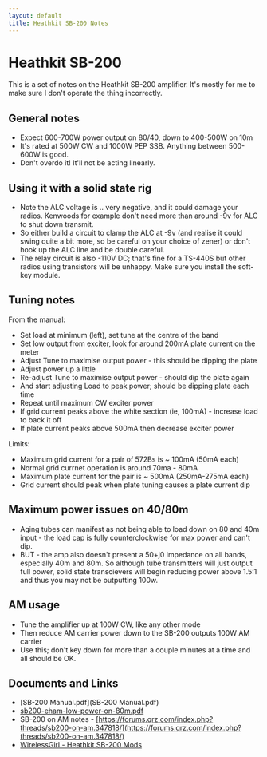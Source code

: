 ```yaml
---
layout: default
title: Heathkit SB-200 Notes
---
```


# Heathkit SB-200

This is a set of notes on the Heathkit SB-200 amplifier.
It's mostly for me to make sure I don't operate the thing
incorrectly.

## General notes

 * Expect 600-700W power output on 80/40, down to 400-500W on 10m
 * It's rated at 500W CW and 1000W PEP SSB.  Anything between 500-600W is good.
 * Don't overdo it! It'll not be acting linearly.

## Using it with a solid state rig

 * Note the ALC voltage is .. very negative, and it could damage your radios.  Kenwoods for example don't need more than around -9v for ALC to shut down transmit.
 * So either build a circuit to clamp the ALC at -9v (and realise it could swing quite a bit more, so be careful on your choice of zener) or don't hook up the ALC line and be double careful.
 * The relay circuit is also -110V DC; that's fine for a TS-440S but other radios using transistors will be unhappy.  Make sure you install the soft-key module.

## Tuning notes

From the manual:

 * Set load at minimum (left), set tune at the centre of the band
 * Set low output from exciter, look for around 200mA plate current on the meter
 * Adjust Tune to maximise output power - this should be dipping the plate
 * Adjust power up a little
 * Re-adjust Tune to maximise output power - should dip the plate again
 * And start adjusting Load to peak power; should be dipping plate each time
 * Repeat until maximum CW exciter power
 * If grid current peaks above the white section (ie, 100mA) - increase load to back it off
 * If plate current peaks above 500mA then decrease exciter power

Limits:

 * Maximum grid current for a pair of 572Bs is ~ 100mA (50mA each)
 * Normal grid currnet operation is around 70ma - 80mA
 * Maximum plate current for the pair is ~ 500mA (250mA-275mA each)
 * Grid current should peak when plate tuning causes a plate current dip

## Maximum power issues on 40/80m

 * Aging tubes can manifest as not being able to load down on 80 and 40m
   input - the load cap is fully counterclockwise for max power and can't
   dip.
 * BUT - the amp also doesn't present a 50+j0 impedance on all bands,
   especially 40m and 80m.  So although tube transmitters will just output
   full power, solid state transcievers will begin reducing power above 1.5:1
   and thus you may not be outputting 100w.

## AM usage

 * Tune the amplifier up at 100W CW, like any other mode
 * Then reduce AM carrier power down to the SB-200 outputs 100W AM carrier
 * Use this; don't key down for more than a couple minutes at a time and all
   should be OK.

## Documents and Links

 * [SB-200 Manual.pdf](SB-200 Manual.pdf)
 * [sb200-eham-low-power-on-80m.pdf](sb200-eham-low-power-on-80m.pdf)
 * SB-200 on AM notes - [https://forums.qrz.com/index.php?threads/sb200-on-am.347818/](https://forums.qrz.com/index.php?threads/sb200-on-am.347818/)
 * [WirelessGirl - Heathkit SB-200 Mods](http://www.wirelessgirl.net/Projects/Heathkit-SB200-Mods/)
